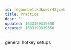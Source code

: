 ```yaml
---
id: fegaonbetlkdkuwzr42jcvb
title: Practice
desc: ''
updated: 1633199319550
created: 1633199319550
---
```


general hotkey setups

